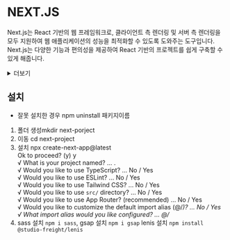 # NEXT.JS
Next.js는 React 기반의 웹 프레임워크로, 클라이언트 측 렌더링 및 서버 측 렌더링을 모두 지원하여 웹 애플리케이션의 성능을 최적화할 수 있도록 도와주는 도구입니다. Next.js는 다양한 기능과 편의성을 제공하여 React 기반의 프로젝트를 쉽게 구축할 수 있게 해줍니다.

<details>
<summary>더보기</summary>
다음은 Next.js의 주요 특징과 개념에 대한 간략한 설명입니다:

1. 서버 측 렌더링(SSR): Next.js는 기본적으로 서버 측 렌더링을 지원합니다. 이는 서버에서 초기 HTML을 렌더링하여 사용자에게 전송하고, 이후에 JavaScript를 로드하여 클라이언트에서 페이지를 인터랙티브하게 만듭니다. SSR은 검색 엔진 최적화(SEO)에 유리하며 초기 로딩 성능을 향상시킵니다.

2. 정적 파일 생성 및 배포(Static Site Generation - SSG): Next.js는 페이지를 미리 빌드하고 정적 파일로 생성하여 CDN에 배포할 수 있도록 지원합니다. 이를 통해 웹 애플리케이션의 성능을 향상시키고, 정적 콘텐츠를 쉽게 제공할 수 있습니다.

3. 라우팅 및 코드 분할: 페이지 간의 라우팅을 자동으로 처리하며, 코드 분할을 지원하여 필요한 자원만 로드하여 초기 로딩 속도를 최적화할 수 있습니다.

4. API Routes: Next.js에서는 API Routes를 사용하여 서버리스 함수를 만들고, 클라이언트 측 또는 서버 측에서 이러한 API를 호출할 수 있습니다.

5. Hot Module Replacement (HMR): 개발 환경에서 코드 수정 시 브라우저를 새로고침하지 않아도 변경 사항이 즉시 적용되도록 해주는 HMR을 지원합니다.

6. CSS-in-JS 지원: 스타일링을 위한 다양한 방법을 지원하며, 필요에 따라 CSS-in-JS 라이브러리를 사용할 수 있습니다.

7. 환경 변수 지원: 프로젝트 내에서 환경 변수를 설정하고 사용할 수 있어, 환경에 따라 동적으로 설정을 변경할 수 있습니다.

Next.js는 React의 강력한 기능을 기반으로 하면서도 프로젝트를 빠르게 구축하고 최적화할 수 있도록 도와주는 효율적인 도구로 평가받고 있습니다.
</details>

## 설치
- 잘못 설치한 경우 npm uninstall 패키지이름
1. 폴더 생성mkdir next-porject   
2. 이동 cd next-project   
3. 설치 npx create-next-app@latest   
Ok to proceed? (y) y   
√ What is your project named? ... .   
√ Would you like to use TypeScript? ... No / Yes   
√ Would you like to use ESLint? ... No / Yes    
√ Would you like to use Tailwind CSS? ... No / Yes   
√ Would you like to use `src/` directory? ... No / Yes   
√ Would you like to use App Router? (recommended) ... No / Yes   
√ Would you like to customize the default import alias (@/*)? ... No / Yes   
√ What import alias would you like configured? ... @/*    
4. sass 설치 `npm i sass`, gsap 설치 `npm i gsap` lenis 설치 `npm install @studio-freight/lenis`